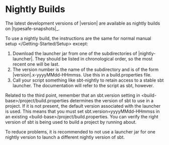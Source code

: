 Nightly Builds
==============

The latest development versions of |version| are available as nightly
builds on |typesafe-snapshots|\_.

To use a nightly build, the instructions are the same for
normal manual setup \</Getting-Started/Setup\> except:

1.  Download the launcher jar from one of the subdirectories of
    |nightly-launcher|. They should be listed in chronological order, so
    the most recent one will be last.
2.  The version number is the name of the subdirectory and is of the
    form |version|.x-yyyyMMdd-HHmmss. Use this in a build.properties
    file.
3.  Call your script something like sbt-nightly to retain access to a
    stable sbt launcher. The documentation will refer to the script as
    sbt, however.

Related to the third point, remember that an sbt.version setting in
\<build-base\>/project/build.properties determines the version of sbt to
use in a project. If it is not present, the default version associated
with the launcher is used. This means that you must set
sbt.version=yyyyMMdd-HHmmss in an existing
\<build-base\>/project/build.properties. You can verify the right
version of sbt is being used to build a project by running about.

To reduce problems, it is recommended to not use a launcher jar for one
nightly version to launch a different nightly version of sbt.
